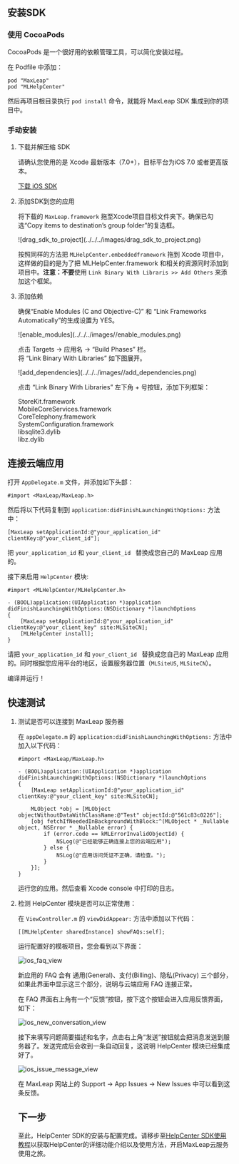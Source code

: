 
## 安装SDK

### 使用 CocoaPods

CocoaPods 是一个很好用的依赖管理工具，可以简化安装过程。

在 Podfile 中添加：

```
pod "MaxLeap"
pod "MLHelpCenter"
```

然后再项目根目录执行 `pod install` 命令，就能将 MaxLeap SDK 集成到你的项目中。

### 手动安装

1. 下载并解压缩 SDK

	请确认您使用的是 Xcode 最新版本（7.0+），目标平台为iOS 7.0 或者更高版本。

	<a class="download-sdk" href="https://github.com/MaxLeap/SDK-iOS/releases" target="_blank">下载 iOS SDK</a>

2. 添加SDK到您的应用

	将下载的 `MaxLeap.framework` 拖至Xcode项目目标文件夹下。确保已勾选“Copy items to destination’s group folder”的复选框。
	
	<p class="image-wrapper">
	![drag_sdk_to_project](../../../images/drag_sdk_to_project.png)

	按照同样的方法把 `MLHelpCenter.embeddedframework` 拖到 Xcode 项目中，这样做的目的是为了把 MLHelpCenter.framework 和相关的资源同时添加到项目中。**注意：不要**使用 `Link Binary With Libraris >> Add Others` 来添加这个框架。

3. 添加依赖

	确保“Enable Modules (C and Objective-C)” 和 “Link Frameworks Automatically”的生成设置为 YES。
    
    <p class="image-wrapper">
    ![enable_modules](../../../images//enable_modules.png)

	点击 Targets → 应用名 → “Build Phases” 栏。</br>
	将 “Link Binary With Libraries” 如下图展开。
	
	<p class="image-wrapper">
	![add_dependencies](../../../images//add_dependencies.png)
    
	点击 “Link Binary With Libraries” 左下角 + 号按钮，添加下列框架：
	
	StoreKit.framework</br>
	MobileCoreServices.framework</br>
	CoreTelephony.framework</br>
	SystemConfiguration.framework</br>
	libsqlite3.dylib</br>
	libz.dylib</br>

## 连接云端应用

打开 `AppDelegate.m` 文件，并添加如下头部：

```objc
#import <MaxLeap/MaxLeap.h>
```

然后将以下代码复制到 `application:didFinishLaunchingWithOptions:` 方法中：

```objc
[MaxLeap setApplicationId:@"your_application_id" clientKey:@"your_client_id"];
```

把 `your_application_id` 和 `your_client_id ` 替换成您自己的 MaxLeap 应用的。

接下来启用 `HelpCenter` 模块:

```
#import <MLHelpCenter/MLHelpCenter.h>

- (BOOL)application:(UIApplication *)application didFinishLaunchingWithOptions:(NSDictionary *)launchOptions
{
	[MaxLeap setApplicationId:@"your_application_id" clientKey:@"your_client_key" site:MLSiteCN];
	[MLHelpCenter install];
}
```

请把 `your_application_id` 和 `your_client_id ` 替换成您自己的 MaxLeap 应用的。同时根据您应用平台的地区，设置服务器位置（`MLSiteUS`, `MLSiteCN`）。

编译并运行！

## 快速测试

1. 测试是否可以连接到 MaxLeap 服务器

	在 `appDelegate.m` 的 `application:didFinishLaunchingWithOptions:` 方法中加入以下代码：


	```objc
	#import <MaxLeap/MaxLeap.h>

	- (BOOL)application:(UIApplication *)application didFinishLaunchingWithOptions:(NSDictionary *)launchOptions
	{
		[MaxLeap setApplicationId:@"your_application_id" clientKey:@"your_client_key" site:MLSiteCN];

		MLObject *obj = [MLObject objectWithoutDataWithClassName:@"Test" objectId:@"561c83c0226"];
	    [obj fetchIfNeededInBackgroundWithBlock:^(MLObject * _Nullable object, NSError * _Nullable error) {
    		if (error.code == kMLErrorInvalidObjectId) {
        		NSLog(@"已经能够正确连接上您的云端应用");
    		} else {
        		NSLog(@"应用访问凭证不正确，请检查。");
    		}
		}];
	}
	```

	运行您的应用。然后查看 Xcode console 中打印的日志。

2. 检测 HelpCenter 模块是否可以正常使用：
	
	在 `ViewController.m` 的 `viewDidAppear:` 方法中添加以下代码：
	
	```
	[[MLHelpCenter sharedInstance] showFAQs:self];
	```
	
	运行配置好的模板项目，您会看到以下界面：
	
	![ios_faq_view](../../../images/ios_faq_view.png)
	
	新应用的 FAQ 会有 通用(General)、支付(Billing)、隐私(Privacy) 三个部分，如果此界面中显示这三个部分，说明与云端应用 FAQ 连接正常。
	
	在 FAQ 界面右上角有一个“反馈”按钮，按下这个按钮会进入应用反馈界面，如下：
	
	![ios_new_conversation_view](../../../images/ios_new_conversation_view.png)
	
	接下来填写问题简要描述和名字，点击右上角“发送”按钮就会把消息发送到服务器了。发送完成后会收到一条自动回复，这说明 HelpCenter 模块已经集成好了。
	
	![ios_issue_message_view](../../../images/ios_issue_message_view.png)
	
	在 MaxLeap 网站上的 Support -> App Issues -> New Issues 中可以看到这条反馈。

	## 下一步

    至此，HelpCenter SDK的安装与配置完成。请移步至[HelpCenter SDK使用教程](ML_DOCS_GUIDE_LINK_PLACEHOLDER_IOS#SUPPORT_ZH)以获取HelpCenter的详细功能介绍以及使用方法，开启MaxLeap云服务使用之旅。